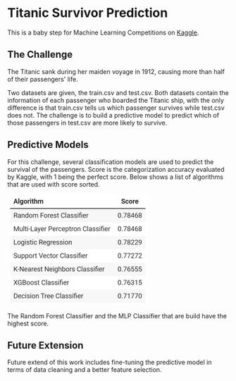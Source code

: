 # Titanic Survivor Prediction

This is a baby step for Machine Learning Competitions on [Kaggle](https://www.kaggle.com/c/titanic/overview). 

## The Challenge

The Titanic sank during her maiden voyage in 1912, causing more than half of their passengers' life.

Two datasets are given, the train.csv and test.csv. Both datasets contain the information of each passenger who boarded the Titanic ship, with the only difference is that train.csv tells us which passenger survives while test.csv does not. The challenge is to build a predictive model to predict which of those passengers in test.csv are more likely to survive.



## Predictive Models

For this challenge, several classification models are used to predict the survival of the passengers. Score is the categorization accuracy evaluated by Kaggle, with 1 being the perfect score. Below shows a list of algorithms that are used with score sorted.



<img src="img\score.png" alt="score" style="zoom:50%;">



The Random Forest Classifier and the MLP Classifier that are build have the highest score.



## Future Extension

Future extend of this work includes fine-tuning the predictive model in terms of data cleaning and a better feature selection. 

